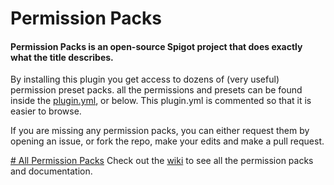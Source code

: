 # Permission Packs
#### Permission Packs is an open-source Spigot project that does exactly what the title describes.
By installing this plugin you get access to dozens of (very useful) permission preset packs. 
all the permissions and presets can be found inside the [plugin.yml](https://github.com/MineGlade/PermissionPacks/blob/master/src/main/resources/plugin.yml), or below.
This plugin.yml is commented so that it is easier to browse.

If you are missing any permission packs, you can either request them by opening an issue, 
or fork the repo, make your edits and make a pull request.

<a href="https://github.com/MineGlade/PermissionPacks/wiki"># All Permission Packs</a>
Check out the <a href="https://github.com/MineGlade/PermissionPacks/wiki">wiki</a> to see all the permission packs and documentation.
